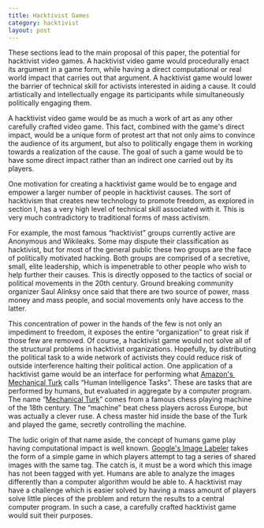```yaml
--- 
title: Hacktivist Games
category: hacktivist
layout: post
---
```


These sections lead to the main proposal of this paper, the potential for hacktivist video games.
A hacktivist video game would procedurally enact its argument in a game form, while having a direct computational or real world impact that carries out that argument. 
A hacktivist game would lower the barrier of technical skill for activists interested in aiding a cause.
It could artistically and intellectually engage its participants while simultaneously politically engaging them.

A hacktivist video game would be as much a work of art as any other carefully crafted video game. 
This fact, combined with the game's direct impact, would be a unique form of protest art that not only aims to convince the audience of its argument, but also to politically engage them in working towards a realization of the cause. 
The goal of such a game would be to have some direct impact rather than an indirect one carried out by its players.

One motivation for creating a hacktivist game would be to engage and empower a larger number of people in hacktivist causes.
The sort of hacktivism that creates new technology to promote freedom, as explored in section I, has a very high level of technical skill associated with it.
This is very much contradictory to traditional forms of mass activism.

For example, the most famous “hacktivist” groups currently active are Anonymous and Wikileaks.
Some may dispute their classification as hacktivist, but for most of the general public these two groups are the face of politically motivated hacking. 
Both groups are comprised of a secretive, small, elite leadership, which is impenetrable to other people who wish to help further their causes. 
This is directly opposed to the tactics of social or political movements in the 20th century. 
Ground breaking community organizer Saul Alinksy once said that there are two source of power, mass money and mass people, and social movements only have access to the latter.

This concentration of power in the hands of the few is not only an impediment to freedom, it exposes the entire “organization” to great risk if those few are removed. 
Of course, a hacktivist game would not solve all of the structural problems in hacktivist organizations.
Hopefully, by distributing the political task to a wide network of activists they could reduce risk of outside interference halting their political action.
One application of a hacktivist game would be an interface for performing what <a href="https://www.mturk.com/mturk/welcome">Amazon's  Mechanical Turk</a> calls “Human Intelligence Tasks”. 
These are tasks that are performed by humans, but evaluated in aggregate by a computer program. 
The name “<a href="http://en.wikipedia.org/wiki/The_Turk">Mechanical Turk</a>” comes from a famous chess playing machine of the 18th century. 
The “machine” beat chess players across Europe, but was actually a clever ruse.
A chess master hid inside the base of the Turk and played the game, secretly controlling the machine.

The ludic origin of that name aside, the concept of humans game play having computational impact is well known. 
<a href="http://images.google.com/imagelabeler/">Google's Image Labeler</a> takes the form of a simple game in which players attempt to tag a series of shared images with the same tag. 
The catch is, it must be a word which this image has not been tagged with yet.
Humans are able to analyze the images differently than a computer algorithm would be able to. 
A hacktivist may have a challenge which is easier solved by having a mass amount of players solve little pieces of the problem and return the results to a central computer program.
In such a case, a carefully crafted hacktivist game would suit their purposes.

